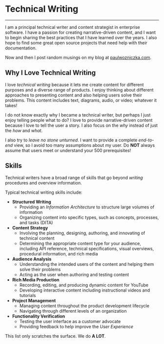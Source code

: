 # Technical Writing
-------
I am a principal technical writer and content strategist in enterprise software. I have a passion for creating narrative-driven content, and I want to begin sharing the best practices that I have learned over the years. I also hope to find some great open source projects that need help with their documentation. 

Now and then I post random musings on my blog at [paulwozniczka.com](http://www.paulwozniczka.com).

## Why I Love Technical Writing

I love *technical writing* because it lets me create content for different purposes and a diverse range of products. I enjoy thinking about different approaches to presenting content and also helping users solve their problems. This content includes text, diagrams, audio, or video; whatever it takes! 

I do not know exactly why I became a technical writer, but perhaps I just enjoy telling people what to do? I love to provide narrative-driven content because I love to tell the user a story. I also focus on the *why* instead of just the *how* and *what*.

I also try to *leave no stone unturned*. I want to provide a complete *end-to-end* view, so I avoid too many assumptions about my user. Do **NOT** always assume that users meet or understand your 500 prerequisites!

## Skills

Technical writers have a broad range of skills that go beyond *writing* procedures and overview information.

Typical technical writing skills include:
* **Structured Writing**
   - Providing an _Information Architecture_ to structure large volumes of information
   - Organizing content into specific types, such as concepts, processes, and tasks (DITA)
* **Content Strategy**
   - Involving the planning, designing, authoring, and innovating of technical content
   - Determining the appropriate content type for your audience, including API reference, technical specifications, visual overviews, procedural information, and rich media
* **Audience Analysis**
   - Understanding the intended users of the content and helping them solve their problems
   - Acting as the user when authoring and testing content
* **Rich Media Production**
   - Recording, editing, and producing dynamic content for YouTube
   - Developing interactive content including instructional videos and tutorials
* **Project Management**
   - Managing content throughout the product development lifecycle
   - Navigating through different levels of an organization
* **Functionality Verification**
   - Testing the user interface as a customer advocate
   - Providing feedback to help improve the _User Experience_

This list only scratches the surface. We do **A LOT**.
